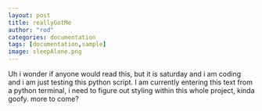 ```yaml
---
layout: post
title: reallyGotMe
author: "rod"
categories: documentation
tags: [documentation,sample]
image: sleepAlone.png
---
```


Uh i wonder if anyone would read this, but it is saturday and i am coding and i am just testing this python script. I am currently entering this text from a python terminal, i need to figure out styling within this whole project, kinda goofy. more to come?